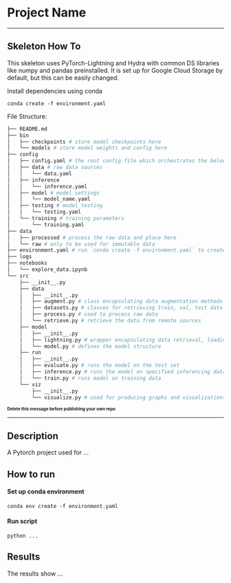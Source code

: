 # Project Name

---

## Skeleton How To

This skeleton uses PyTorch-Lightning and Hydra with common DS libraries like numpy and pandas preinstalled. It is set up for Google Cloud Storage by default, but this can be easily changed.

Install dependencies using conda

```
conda create -f environment.yaml
```

File Structure:

```bash
├── README.md
├── bin
│   ├── checkpoints # store model checkpoints here
│   └── models # store model weights and config here
├── config
│   ├── config.yaml # the root config file which orchestrates the below subconfigs
│   ├── data # raw data sources
│   │   └── data.yaml
│   ├── inference
│   │   └── inference.yaml
│   ├── model # model settings
│   │   └── model_name.yaml
│   ├── testing # model testing
│   │   └── testing.yaml
│   └── training # training parameters
│       └── training.yaml
├── data
│   ├── processed # process the raw data and place here
│   └── raw # only to be used for immutable data
├── environment.yaml # run `conda create -f environment.yaml` to create the virtual environment
├── logs
├── notebooks
│   └── explore_data.ipynb
└── src
    ├── __init__.py
    ├── data
    │   ├── __init__.py
    │   ├── augment.py # class encapsulating data augmentation methods
    │   ├── datasets.py # classes for retrieving train, val, test data
    │   ├── process.py # used to process raw data
    │   └── retrieve.py # retrieve the data from remote sources
    ├── model
    │   ├── __init__.py
    │   ├── lightning.py # wrapper encapsulating data retrieval, loading, augmentation and model training, val, testing
    │   └── model.py # defines the model structure
    ├── run
    │   ├── __init__.py
    │   ├── evaluate.py # runs the model on the test set
    │   ├── inference.py # runs the model on specified inferencing data
    │   └── train.py # runs model on training data
    └── viz
        ├── __init__.py
        └── visualize.py # used for producing graphs and visualizations
```

**<sub><sup>Delete this message before publishing your own repo</sup></sub>**

---

## Description

A Pytorch project used for ...

## How to run

#### Set up conda environment

```
conda env create -f environment.yaml
```

#### Run script

```
python ...
```

## Results

The results show ...

